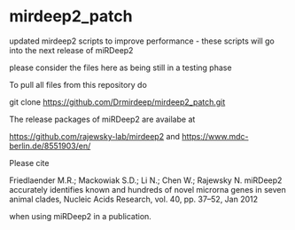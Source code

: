 # mirdeep2_patch
updated mirdeep2 scripts to improve performance - these scripts will go into the next release of miRDeep2

please consider the files here as being still in a testing phase

To pull all files from this repository do 

git clone https://github.com/Drmirdeep/mirdeep2_patch.git

The release packages of miRDeep2 are availabe at

https://github.com/rajewsky-lab/mirdeep2 and https://www.mdc-berlin.de/8551903/en/

Please cite

Friedlaender M.R.; Mackowiak S.D.; Li N.; Chen W.; Rajewsky N. 
miRDeep2 accurately identifies known and hundreds of novel microrna genes in seven animal clades, Nucleic Acids Research, vol. 40, pp. 37–52, Jan 2012

when using miRDeep2 in a publication.
